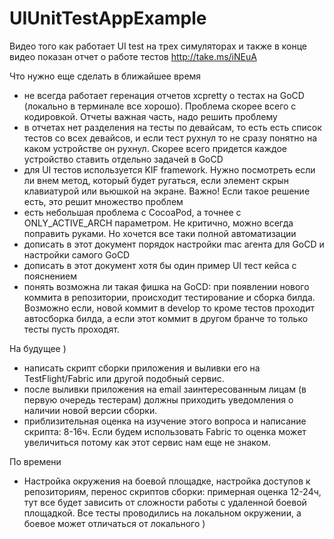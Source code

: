 UIUnitTestAppExample
====================

Видео того как работает UI test на трех симуляторах и также в конце видео показан отчет о работе тестов
http://take.ms/iNEuA

Что нужно еще сделать в ближайшее время
- не всегда работает геренация отчетов xcpretty о тестах на GoCD (локально в терминале все хорошо). Проблема скорее всего с кодировкой. Отчеты важная часть, надо решить проблему
- в отчетах нет разделения на тесты по девайсам, то есть есть список тестов со всех девайсов, и если тест рухнул то не сразу понятно на каком устройстве он рухнул. Скорее всего придется каждое устройство ставить отдельно задачей в GoCD
- для UI тестов используется KIF framework. Нужно посмотреть если ли внем метод, который будет ругаться, если элемент скрын клавиатурой или вьюшкой на экране. Важно! Если такое решение есть, это решит множество проблем
- есть небольшая проблема с CocoaPod, а точнее с ONLY_ACTIVE_ARCH параметром. Не критично, можно всегда поправить руками. Но хочется все таки полной автоматизации
- дописать в этот документ порядок настройки mac агента для GoCD и настройки самого GoCD
- дописать в этот документ хотя бы один пример UI тест кейса с пояснением
- понять возможна ли такая фишка на GoCD: при появлении нового коммита в репозитории, происходит тестирование и сборка билда. Возможно если, новой коммит в develop то кроме тестов проходит автосборка билда, а если этот коммит в другом бранче то только тесты пусть проходят.

На будущее )
- написать скрипт сборки приложения и выливки его на TestFlight/Fabric или другой подобный сервис.
- после выливки приложения на email заинтересованным лицам (в первую очередь тестерам) должны приходить уведомления о наличии новой версии сборки.
- приблизительная оценка на изучение этого вопроса и написание скрипта: 8-16ч. Если будем использовать Fabric то оценка может увеличиться потому как этот сервис нам еще не знаком.


По времени
- Настройка окружения на боевой площадке, настройка доступов к репозиториям, перенос скриптов сборки: примерная оценка 12-24ч, тут все будет зависить от сложности работы с удаленной боевой площадкой. Все тесты проводились на локальном окружении, а боевое может отличаться от локального )
